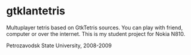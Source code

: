 gtklantetris
============

Multuplayer tetris based on GtkTetris sources. You can play with friend, computer or over the internet. This is my student project for Nokia N810.

Petrozavodsk State University, 2008-2009